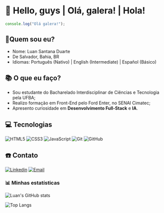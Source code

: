 # 👋 Hello, guys | Olá, galera! | Hola!

```js
console.log("Olá galera!");
```

## 👤Quem sou eu?
- Nome: Luan Santana Duarte
- De Salvador, Bahia, BR
- Idiomas: Português (Nativo) | English (Intermediate) | Español (Básico)

## 📚 O que eu faço?
  - Sou estudante do Bacharelado Interdisciplinar de Ciências e Tecnologia pela UFBA;
  - Realizo formação em Front-End pelo Ford Enter, no SENAI Cimatec;
  - Apresento curiosidade em **Desenvolvimento Full-Stack** e **IA**.

## 💻 Tecnologias
![HTML5](https://img.shields.io/badge/HTML5-E34F26?style=for-the-badge&logo=html5&logoColor=white)
![CSS3](https://img.shields.io/badge/CSS3-1572B6?style=for-the-badge&logo=css3&logoColor=white)
![JavaScript](https://img.shields.io/badge/JavaScript-323330?style=for-the-badge&logo=javascript&logoColor=F7DF1E)
![Git](https://img.shields.io/badge/Git-F05032?style=for-the-badge&logo=git&logoColor=white)
![GitHub](https://img.shields.io/badge/GitHub-100000?style=for-the-badge&logo=github&logoColor=white)

## ☎️ Contato
[![Linkedin](https://img.shields.io/badge/LinkedIn-0A66C2?style=for-the-badge&logo=linkedin&logoColor=white)](https://www.linkedin.com/in/seu-perfil)
[![Email](https://img.shields.io/badge/Email-D14836?style=for-the-badge&logo=gmail&logoColor=white)](mailto:lsantana.duarte7@gmail.com)

### 📊 Minhas estatísticas
![Luan's GitHub stats](https://github-readme-stats.vercel.app/api?username=luansantanaduarte&show_icons=true&theme=radical)

![Top Langs](https://github-readme-stats.vercel.app/api/top-langs/?username=luansantanaduarte&layout=compact&theme=radical)


